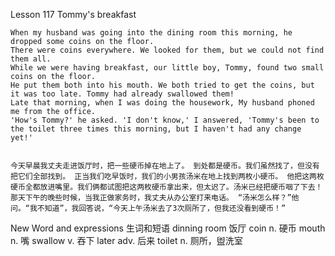 Lesson 117 Tommy's breakfast

```
When my husband was going into the dining room this morning, he dropped some coins on the floor.
There were coins everywhere. We looked for them, but we could not find them all.
While we were having breakfast, our little boy, Tommy, found two small coins on the floor.
He put them both into his mouth. We both tried to get the coins, but it was too late. Tommy had already swallowed them!
Late that morning, when I was doing the housework, My husband phoned me from the office.
'How's Tommy?' he asked. 'I don't know,' I answered, 'Tommy's been to the toilet three times this morning, but I haven't had any change yet!'


今天早晨我丈夫走进饭厅时，把一些硬币掉在地上了。 到处都是硬币。我们虽然找了，但没有把它们全部找到。 正当我们吃早饭时，我们的小男孩汤米在地上找到两枚小硬币。 他把这两枚硬币全都放进嘴里。我们俩都试图把这两枚硬币拿出来，但太迟了。汤米已经把硬币咽了下去！ 那天下午的晚些时候，当我正做家务时，我丈夫从办公室打来电话。 “汤米怎么样？”他问。“我不知道”，我回答说，“今天上午汤米去了3次厕所了，但我还没看到硬币！”
```

New Word and expressions 生词和短语
dinning room
饭厅
coin
n. 硬币
mouth
n. 嘴
swallow
v. 吞下
later
adv. 后来
toilet
n. 厕所，盥洗室

